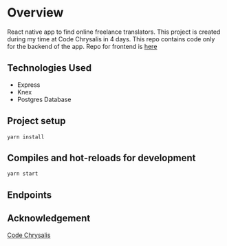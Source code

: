 # Overview
React native app to find online freelance translators. This project is created during my time at Code Chrysalis in 4 days. This repo contains code only for the backend of the app. Repo for frontend is [here](https://github.com/Sjain020188/transnolate)

## Technologies Used
- Express
- Knex
- Postgres Database

## Project setup
```
yarn install
```

## Compiles and hot-reloads for development
```
yarn start
```

## Endpoints

## Acknowledgement
[Code Chrysalis](https://www.codechrysalis.io/)

